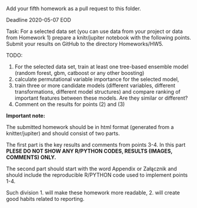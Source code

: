 Add your fifth homework as a pull request to this folder.

Deadline 2020-05-07 EOD


Task:
For a selected data set (you can use data from your project or data from Homework 1) prepare a knitr/jupiter notebook with the following points.
Submit your results on GitHub to the directory Homeworks/HW5.

TODO:

1. For the selected data set, train at least one tree-based ensemble model (random forest, gbm, catboost or any other boosting)
2. calculate permutational variable importance for the selected model,
3. train three or more candidate models (different variables, different transformations, different model structures) and compare ranking of important features between these models. Are they similar or different?
4. Comment on the results for points (2) and (3)



**Important note:**

The submitted homework should be in html format (generated from a knitter/jupiter) and should consist of two parts. 

The first part is the key results and comments from points 3-4. In this part **PLESE DO NOT SHOW ANY R/PYTHON CODES, RESULTS (IMAGES, COMMENTS) ONLY.**

The second part should start with the word Appendix or Załącznik and should include the reproducible R/PYTHON code used to implement points 1-4.

Such division 1. will make these homework more readable, 2. will create good habits related to reporting.

